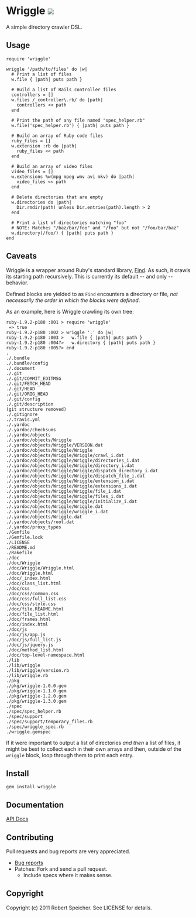 # Wriggle ![](http://stillmaintained.com/tsigo/wriggle.png)

A simple directory crawler DSL.

## Usage

    require 'wriggle'

    wriggle '/path/to/files' do |w|
      # Print a list of files
      w.file { |path| puts path }

      # Build a list of Rails controller files
      controllers = []
      w.files /_controller\.rb/ do |path|
        controllers << path
      end

      # Print the path of any file named "spec_helper.rb"
      w.file('spec_helper.rb') { |path| puts path }

      # Build an array of Ruby code files
      ruby_files = []
      w.extension :rb do |path|
        ruby_files << path
      end

      # Build an array of video files
      video_files = []
      w.extensions %w(mpg mpeg wmv avi mkv) do |path|
        video_files << path
      end

      # Delete directories that are empty
      w.directories do |path|
        Dir.rmdir(path) unless Dir.entries(path).length > 2
      end

      # Print a list of directories matching "foo"
      # NOTE: Matches "/baz/bar/foo" and "/foo" but not "/foo/bar/baz"
      w.directory(/foo/) { |path| puts path }
    end

## Caveats

Wriggle is a wrapper around Ruby's standard library,
[Find](http://ruby-doc.org/stdlib/libdoc/find/rdoc/index.html). As such, it
crawls its starting path recursively. This is currently its default -- and only
-- behavior.

Defined blocks are yielded to as `Find` encounters a directory or file, *not
necessarily the order in which the blocks were defined*.

As an example, here is Wriggle crawling its own tree:

    ruby-1.9.2-p180 :001 > require 'wriggle'
     => true
    ruby-1.9.2-p180 :002 > wriggle '.' do |w|
    ruby-1.9.2-p180 :003 >   w.file { |path| puts path }
    ruby-1.9.2-p180 :004?>   w.directory { |path| puts path }
    ruby-1.9.2-p180 :005?> end
    .
    ./.bundle
    ./.bundle/config
    ./.document
    ./.git
    ./.git/COMMIT_EDITMSG
    ./.git/FETCH_HEAD
    ./.git/HEAD
    ./.git/ORIG_HEAD
    ./.git/config
    ./.git/description
    (git structure removed)
    ./.gitignore
    ./.travis.yml
    ./.yardoc
    ./.yardoc/checksums
    ./.yardoc/objects
    ./.yardoc/objects/Wriggle
    ./.yardoc/objects/Wriggle/VERSION.dat
    ./.yardoc/objects/Wriggle/Wriggle
    ./.yardoc/objects/Wriggle/Wriggle/crawl_i.dat
    ./.yardoc/objects/Wriggle/Wriggle/directories_i.dat
    ./.yardoc/objects/Wriggle/Wriggle/directory_i.dat
    ./.yardoc/objects/Wriggle/Wriggle/dispatch_directory_i.dat
    ./.yardoc/objects/Wriggle/Wriggle/dispatch_file_i.dat
    ./.yardoc/objects/Wriggle/Wriggle/extension_i.dat
    ./.yardoc/objects/Wriggle/Wriggle/extensions_i.dat
    ./.yardoc/objects/Wriggle/Wriggle/file_i.dat
    ./.yardoc/objects/Wriggle/Wriggle/files_i.dat
    ./.yardoc/objects/Wriggle/Wriggle/initialize_i.dat
    ./.yardoc/objects/Wriggle/Wriggle.dat
    ./.yardoc/objects/Wriggle/wriggle_i.dat
    ./.yardoc/objects/Wriggle.dat
    ./.yardoc/objects/root.dat
    ./.yardoc/proxy_types
    ./Gemfile
    ./Gemfile.lock
    ./LICENSE
    ./README.md
    ./Rakefile
    ./doc
    ./doc/Wriggle
    ./doc/Wriggle/Wriggle.html
    ./doc/Wriggle.html
    ./doc/_index.html
    ./doc/class_list.html
    ./doc/css
    ./doc/css/common.css
    ./doc/css/full_list.css
    ./doc/css/style.css
    ./doc/file.README.html
    ./doc/file_list.html
    ./doc/frames.html
    ./doc/index.html
    ./doc/js
    ./doc/js/app.js
    ./doc/js/full_list.js
    ./doc/js/jquery.js
    ./doc/method_list.html
    ./doc/top-level-namespace.html
    ./lib
    ./lib/wriggle
    ./lib/wriggle/version.rb
    ./lib/wriggle.rb
    ./pkg
    ./pkg/wriggle-1.0.0.gem
    ./pkg/wriggle-1.1.0.gem
    ./pkg/wriggle-1.2.0.gem
    ./pkg/wriggle-1.3.0.gem
    ./spec
    ./spec/spec_helper.rb
    ./spec/support
    ./spec/support/temporary_files.rb
    ./spec/wriggle_spec.rb
    ./wriggle.gemspec

If it were important to output a list of directories *and then* a list of
files, it might be best to collect each in their own arrays and then, outside
of the `wriggle` block, loop through them to print each entry.

## Install

    gem install wriggle

## Documentation

[API Docs](http://rdoc.info/github/tsigo/wriggle/master/Wriggle)

## Contributing

Pull requests and bug reports are very appreciated.

* [Bug reports](https://github.com/tsigo/wriggle/issues)
* Patches: Fork and send a pull request.
  * Include specs where it makes sense.

## Copyright

Copyright (c) 2011 Robert Speicher. See LICENSE for details.
